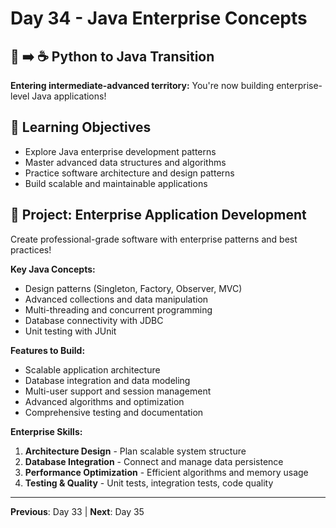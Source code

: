 # Day 34 - Java Enterprise Concepts

## 🐍 ➡️ ☕ Python to Java Transition

**Entering intermediate-advanced territory:** You're now building enterprise-level Java applications!

## 🎯 Learning Objectives
- Explore Java enterprise development patterns
- Master advanced data structures and algorithms
- Practice software architecture and design patterns
- Build scalable and maintainable applications

## 🚀 Project: Enterprise Application Development
Create professional-grade software with enterprise patterns and best practices!

**Key Java Concepts:**
- Design patterns (Singleton, Factory, Observer, MVC)
- Advanced collections and data manipulation
- Multi-threading and concurrent programming
- Database connectivity with JDBC
- Unit testing with JUnit

**Features to Build:**
- Scalable application architecture
- Database integration and data modeling
- Multi-user support and session management
- Advanced algorithms and optimization
- Comprehensive testing and documentation

**Enterprise Skills:**
1. **Architecture Design** - Plan scalable system structure
2. **Database Integration** - Connect and manage data persistence
3. **Performance Optimization** - Efficient algorithms and memory usage
4. **Testing & Quality** - Unit tests, integration tests, code quality

---
**Previous**: Day 33 | **Next**: Day 35
